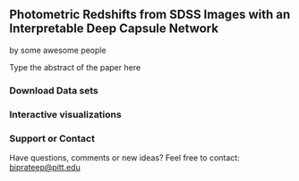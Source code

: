 ## Photometric Redshifts from SDSS Images with an Interpretable Deep Capsule Network
by some awesome people

Type the abstract of the paper here

### Download Data sets


### Interactive visualizations


### Support or Contact

Have questions, comments or new ideas? Feel free to contact: biprateep@pitt.edu
